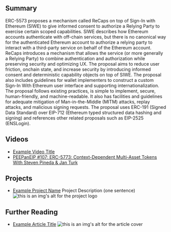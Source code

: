 ## Summary

ERC-5573 proposes a mechanism called ReCaps on top of Sign-In with Ethereum (SIWE) to give informed consent to authorize a Relying Party to exercise certain scoped capabilities. SIWE describes how Ethereum accounts authenticate with off-chain services, but there is no canonical way for the authenticated Ethereum account to authorize a relying party to interact with a third-party service on behalf of the Ethereum account. ReCaps introduces a mechanism that allows the service (or more generally a Relying Party) to combine authentication and authorization while preserving security and optimizing UX. The proposal aims to reduce user friction, onchain state, and increase security by introducing informed consent and deterministic capability objects on top of SIWE. The proposal also includes guidelines for wallet implementers to construct a custom Sign-In With Ethereum user interface and supporting internationalization. The proposal follows existing practices, is simple to implement, secure, human-friendly, and machine-readable. It also has facilities and guidelines for adequate mitigation of Man-in-the-Middle (MITM) attacks, replay attacks, and malicious signing requests. The proposal uses ERC-191 (Signed Data Standard) over EIP-712 (Ethereum typed structured data hashing and signing) and references other related proposals such as EIP-2525 (ENSLogin).

## Videos

- [Example Video Title](https://www.youtube.com/watch?v=TDGq4aeevgY)
- [PEEPanEIP #107: ERC-5773: Context-Dependent Multi-Asset Tokens With Steven Pineda & Jan Turk](https://www.youtube.com/watch?v=ju5U-iMEz4M&list=PL4cwHXAawZxqu0PKKyMzG_3BJV_xZTi1F&index=6)

## Projects

- [Example Project Name](https://xxxx.xxx/xxxxx) Project Description (one sentence) ![this is an img's alt for the project logo](https://xxxx.xxx/project-logo.xxx)

## Further Reading

- [Example Article Title](https://xxxx.xxx/xxxxx) ![this is an img's alt for the article cover](https://xxxx.xxx/article-cover.xxx)
